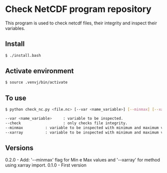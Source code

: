 # Check NetCDF program repository

This program is used to check netcdf files, their integrity and inspect their variables.

## Install

~~~bash
$ ./install.bash
~~~

## Activate environment

~~~bash
$ source .venvj/bin/activate
~~~

## To use

~~~bash
$ python check_nc.py <file.nc> [--var <name_variable>] [--minmax] [--xarray] [--check]

--var <name_variable>     : variable to be inspected.
--check                   : only checks file integrity.
--minmax		  : variable to be inspected with minimum and maximum values calculated.
--xarray		  : variable to be inspected with minimum and maximum values calculated with xarray method.
~~~

## Versions

0.2.0 - Add: '--minmax' flag for Min e Max values and '--xarray' for method using xarray import.
0.1.0 - First version
